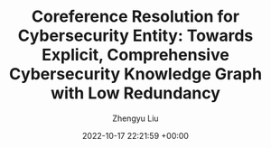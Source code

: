 ---
layout: post
title:  "Coreference Resolution for Cybersecurity Entity: Towards Explicit,
Comprehensive Cybersecurity Knowledge Graph with Low Redundancy"
date:   2022-10-17 22:21:59 +00:00
categories: research
author: "Zhengyu Liu"
authors: "<strong>Zhengyu Liu</strong>, Haochen Su, Nannan Wang, Cheng Huang"
venue: "EAI International Conference on Security and Privacy in Communication Networks (SecureComm), 2022"
---